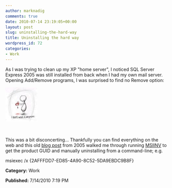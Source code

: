 ```yaml
---
author: marknadig
comments: true
date: 2010-07-14 23:19:05+00:00
layout: post
slug: uninstalling-the-hard-way
title: Uninstalling the hard way
wordpress_id: 72
categories:
- Work
---
```


As I was trying to clean up my XP "home server", I noticed SQL Server Express 2005 was still installed from back when I had my own mail server. Opening Add/Remove programs, I was surprised to find no Remove option:


![](/images/broken_image.jpg)

 

This was a bit disconcerting… Thankfully you can find everything on the web and this old [blog post](http://blogs.msdn.com/b/astebner/archive/2005/07/01/434814.aspx) from 2005 walked me through running [MSIINV](http://cid-27e6a35d1a492af7.skydrive.live.com/self.aspx/Blog|_Tools/msiinv.zip) to get the product GUID and manually uninstalling from a command-line; e.g.


msiexec /x {2AFFFDD7-ED85-4A90-8C52-5DA9EBDC9B8F}

**Category:** Work

**Published:** 7/14/2010 7:19 PM

